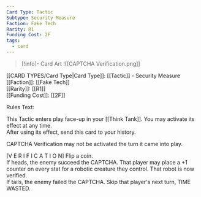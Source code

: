 ```yaml
---
Card Type: Tactic
Subtype: Security Measure
Faction: Fake Tech
Rarity: R1
Funding Cost: 2F
tags:
  - card
---
```

> [!info]- Card Art
> ![[CAPTCHA Verification.png]]

[[CARD TYPES/Card Type|Card Type]]: [[Tactic]] - Security Measure  
[[Faction]]: [[Fake Tech]]  
[[Rarity]]: [[R1]]  
[[Funding Cost]]: [[2F]]  

Rules Text:  

This Tactic enters play face-up in your [[Think Tank]]. You may activate its effect at any time.  
After using its effect, send this card to your history.  

CAPTCHA Verification may not be activated the turn it came into play.  

[V E R I F I C A T I O N] Flip a coin.  
If heads, the enemy succeed the CAPTCHA. That player may place a +1 counter on every stat for a robotic creature they control. That robot is now verified.  
If tails, the enemy failed the CAPTCHA. Skip that player's next turn, TIME WASTED.   